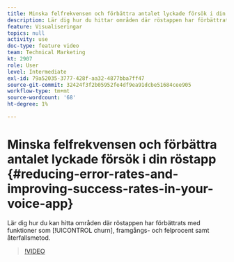 ```yaml
---
title: Minska felfrekvensen och förbättra antalet lyckade försök i din röstapp
description: Lär dig hur du hittar områden där röstappen har förbättrats med funktioner som bortfall, framgångar, felfrekvens och återfallsmetod.
feature: Visualiseringar
topics: null
activity: use
doc-type: feature video
team: Technical Marketing
kt: 2907
role: User
level: Intermediate
exl-id: 79a52035-3777-428f-aa32-4877bba7ff47
source-git-commit: 32424f3f2b05952fe4df9ea91dcbe51684cee905
workflow-type: tm+mt
source-wordcount: '68'
ht-degree: 1%

---
```


# Minska felfrekvensen och förbättra antalet lyckade försök i din röstapp {#reducing-error-rates-and-improving-success-rates-in-your-voice-app}

Lär dig hur du kan hitta områden där röstappen har förbättrats med funktioner som [!UICONTROL churn], framgångs- och felprocent samt återfallsmetod.

>[!VIDEO](https://video.tv.adobe.com/v/27222/?quality=9)
